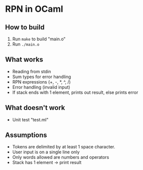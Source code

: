 # RPN in OCaml

## How to build
1) Run `make` to build "main.o"
2) Run `./main.o`

## What works
* Reading from stdin
* Sum types for error handling
* RPN expressions (+, -, \*, ^, /)
* Error handling (invalid input)
* If stack ends with 1 element, prints out result, else prints error

## What doesn't work
* Unit test "test.ml"

## Assumptions
* Tokens are delimited by at least 1 space character.
* User input is on a single line only
* Only words allowed are numbers and operators
* Stack has 1 element -> print result


